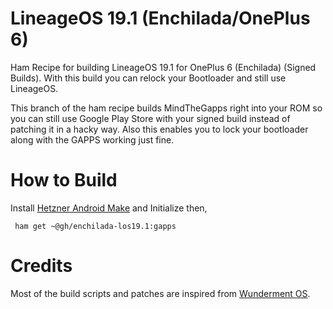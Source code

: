 # LineageOS 19.1 (Enchilada/OnePlus 6)

Ham Recipe for building LineageOS 19.1 for OnePlus 6 (Enchilada) (Signed Builds). With this build
you can relock your Bootloader and still use LineageOS. 

This branch of the ham recipe builds MindTheGapps right into your ROM so you can still use Google Play
Store with your signed build instead of patching it in a hacky way. Also this enables you to lock your
bootloader along with the GAPPS working just fine.

# How to Build

Install [Hetzner Android Make](https://github.com/antony-jr/ham) and Initialize then,

```
 ham get ~@gh/enchilada-los19.1:gapps
```

# Credits

Most of the build scripts and patches are inspired from [Wunderment OS](https://github.com/Wunderment).
